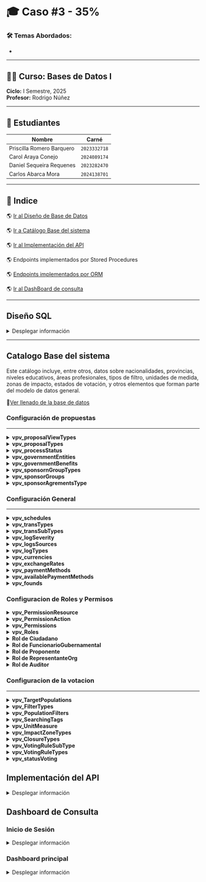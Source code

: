 # 🎓 Caso #3 - 35%

### 🛠️ Temas Abordados:
- 

---

## 👨‍🏫 Curso: Bases de Datos I  
**Ciclo:** I Semestre, 2025  
**Profesor:** Rodrigo Núñez  

---

## 👥 Estudiantes

| Nombre                     | Carné       |
|---------------------------|-------------|
|  Priscilla Romero Barquero | `2023332718` |
|  Carol Araya Conejo       | `2024089174` |
|  Daniel Sequeira Requenes | `2023282470` |
|  Carlos Abarca Mora       | `2024138701` |

---

## 📖 Indice

🌎 [Ir al Diseño de Base de Datos](#diseño-sql)

🌎 [Ir a Catálogo Base del sistema](#catalogo-base-del-sistema)

🌎 [Ir al Implementación del API](#implementación-del-api)

🌎 Endpoints implementados por Stored Procedures

🌎 [Endpoints implementados por ORM](#endpoints-implementados-por-ORM)

🌎 [Ir al DashBoard de consulta](#dashboard-de-consulta)

---
## Diseño SQL
<details>
  <summary>Desplegar información</summary>

A continuación, se presenta el diseño físico de la base de datos, el cual ha sido implementado utilizando el motor de base de datos SQL Server, con el objetivo de garantizar la integridad, consistencia y seguridad de los datos. Esta elección permite conservar la información de forma estructurada y protegida, lo cual resulta fundamental dada la relevancia y sensibilidad de los datos gestionados en este sistema.

 📈[Diseño de la base de datos en SQL](./Diseño%20de%20la%20base%20de%20datos/Diagrama.pdf)

Por otro lado, se presenta el script de creación de la base de datos, con el cual se podrá generar la estructura completa del sistema, incluyendo tablas, relaciones, claves primarias y foráneas, así como restricciones necesarias para garantizar la integridad referencial y la organización lógica de los datos. Este script facilita la implementación del modelo en entornos de desarrollo, pruebas o producción.

🗄️[Script de creacion de la base de datos](./Diseño%20de%20la%20base%20de%20datos/scriptcreacion.sql)

  <details>
  <summary>Ver llenado de la base de datos</summary>

```sql
    
      colocarlo al final
```
</details>
</details>

---

## Catalogo Base del sistema
Este catálogo incluye, entre otros, datos sobre nacionalidades, provincias, niveles educativos, áreas profesionales, tipos de filtro, unidades de medida, zonas de impacto, estados de votación, y otros elementos que forman parte del modelo de datos general.

🔋[Ver llenado de la base de datos]()
 
### Configuración de propuestas
---

<details>
 <summary><b>vpv_proposalViewTypes</b></summary>
  
```sql
INSERT INTO [dbo].[vpv_proposalViewTypes] ([name], [enable])
VALUES
    ('Gráfica de barras', 1),
    ('Gráfica de líneas', 1),
    ('Comparativa anual', 1),
    ('Indicadores KPI', 1),
    ('Resumen ejecutivo', 1),
    ('Mapa de calor', 1),
    ('Tabla dinámica', 1)
```
</details>


  
<details>
 <summary><b>vpv_proposalTypes</b></summary>
  
```sql
INSERT INTO [dbo].[vpv_proposalTypes] ([name], [description], [enable])
VALUES
    ('Proyecto de ley', 'Propuesta para crear, modificar o derogar una ley vigente a través del proceso legislativo.', 1),
    ('Propuesta tecnológica', 'Iniciativa para implementar soluciones digitales o herramientas tecnológicas en instituciones o comunidades.', 1),
    ('Propuesta ambiental', 'Iniciativas enfocadas en la protección del medio ambiente, sostenibilidad o mitigación del cambio climático.', 1),
    ('Propuesta educativa', 'Proyectos dirigidos a mejorar el acceso, calidad o cobertura de la educación.', 1),
    ('Propuesta de salud pública', 'Acciones para fortalecer el sistema de salud, campañas preventivas o mejora de servicios médicos.', 1),
    ('Propuesta de infraestructura', 'Obras públicas como carreteras, puentes, edificios comunitarios o redes eléctricas.', 1),
    ('Propuesta social', 'Propuestas orientadas a mejorar la inclusión, equidad, y condiciones sociales de poblaciones vulnerables.', 1),
    ('Propuesta cultural', 'Proyectos para preservar, difundir o desarrollar el patrimonio y actividades culturales.', 1),
    ('Propuesta económica', 'Acciones dirigidas a estimular la economía local, emprendimientos o generación de empleo.', 1),
    ('Propuesta deportiva', 'Fomento de la actividad física, apoyo a ligas deportivas o construcción de instalaciones.', 1),
    ('Propuesta de seguridad', 'Medidas para prevenir el delito, mejorar la vigilancia o implementar tecnologías de seguridad.', 1),
    ('Propuesta participativa', 'Mecanismos que promuevan la participación ciudadana o procesos de gobernanza abierta.', 1),
    ('Propuesta piloto', 'Prueba controlada de nuevas ideas antes de su implementación general.', 1),
    ('Propuesta experimental', 'Iniciativas que exploran enfoques no convencionales o innovadores.', 1)INSERT INTO [dbo].[vpv_proposalTypes] ([name], [description], [enable])
VALUES
    ('Proyecto de ley', 'Propuesta para crear, modificar o derogar una ley vigente a través del proceso legislativo.', 1),
    ('Propuesta tecnológica', 'Iniciativa para implementar soluciones digitales o herramientas tecnológicas en instituciones o comunidades.', 1),
    ('Propuesta ambiental', 'Iniciativas enfocadas en la protección del medio ambiente, sostenibilidad o mitigación del cambio climático.', 1),
    ('Propuesta educativa', 'Proyectos dirigidos a mejorar el acceso, calidad o cobertura de la educación.', 1),
    ('Propuesta de salud pública', 'Acciones para fortalecer el sistema de salud, campañas preventivas o mejora de servicios médicos.', 1),
    ('Propuesta de infraestructura', 'Obras públicas como carreteras, puentes, edificios comunitarios o redes eléctricas.', 1),
    ('Propuesta social', 'Propuestas orientadas a mejorar la inclusión, equidad, y condiciones sociales de poblaciones vulnerables.', 1),
    ('Propuesta cultural', 'Proyectos para preservar, difundir o desarrollar el patrimonio y actividades culturales.', 1),
    ('Propuesta económica', 'Acciones dirigidas a estimular la economía local, emprendimientos o generación de empleo.', 1),
    ('Propuesta deportiva', 'Fomento de la actividad física, apoyo a ligas deportivas o construcción de instalaciones.', 1),
    ('Propuesta de seguridad', 'Medidas para prevenir el delito, mejorar la vigilancia o implementar tecnologías de seguridad.', 1),
    ('Propuesta participativa', 'Mecanismos que promuevan la participación ciudadana o procesos de gobernanza abierta.', 1),
    ('Propuesta piloto', 'Prueba controlada de nuevas ideas antes de su implementación general.', 1),
    ('Propuesta experimental', 'Iniciativas que exploran enfoques no convencionales o innovadores.', 1)
```
</details>

  


<details>
 <summary><b>vpv_processStatus</b></summary>
  
```sql
INSERT INTO [dbo].[vpv_processStatus] ([name])
VALUES
    ('Activo'),
    ('Inactivo'),
    ('En proceso'),
    ('Rechazado'),
    ('Aprobado'),
    ('Pendiente de revisión'),
    ('En validación'),
    ('Observado'),
    ('Completado'),
    ('Cancelado'),
    ('Archivado'),
    ('Publicado')
```
</details>

  
<details>
 <summary><b>vpv_governmentEntities</b></summary>
  
```sql
INSERT INTO [dbo].[vpv_governmentEntities] ([name], [acronym], [enable]) 
VALUES
    ('Caja Costarricense de Seguro Social', 'CCSS', 1),
    ('Ministerio de Educación Pública', 'MEP', 1),
    ('Ministerio de Hacienda', 'MH', 1),
    ('Instituto Costarricense de Electricidad', 'ICE', 1),
    ('Ministerio de Obras Públicas y Transportes', 'MOPT', 1),
    ('Ministerio de Salud', 'MS', 1),
    ('Instituto Nacional de Seguros', 'INS', 1),
    ('Instituto Costarricense de Turismo', 'ICT', 1),
    ('Tribunal Supremo de Elecciones', 'TSE', 1),
    ('Asamblea Legislativa', 'AL', 1),
    ('Universidad de Costa Rica', 'UCR', 1),
    ('Universidad Nacional', 'UNA', 1),
    ('Instituto Nacional de Aprendizaje', 'INA', 1),
    ('Ministerio de Justicia y Paz', 'MJP', 1),
    ('Ministerio de Ciencia, Innovación, Tecnología y Telecomunicaciones', 'MICITT', 1)

```
</details>


<details>
 <summary><b>vpv_governmentBenefits</b></summary>
  
```sql
INSERT INTO [dbo].[vpv_governmentBenefits] ([benefit], [enable], [dataType])
VALUES
    ('Incentivo económico de la CCSS', 1, 'decimal'),
    ('Subsidio mensual de vivienda', 1, 'decimal'),
    ('Tener al menos 10 empleados en el proyecto', 1, 'integer'),
    ('Número de adultos mayores beneficiados', 1, 'integer'),
    ('Acceso gratuito a servicios de salud primaria', 1, 'bit'),
    ('Participación en capacitaciones del INA', 1, 'bit'),
    ('Descuento en servicios eléctricos del ICE', 1, 'decimal'),
    ('Cantidad de estudiantes beneficiados por beca', 1, 'integer'),
    ('Disponibilidad de servicio de transporte', 1, 'bit'),
    ('Monto asignado por el MEP para materiales', 1, 'decimal'),
    ('Alquiler subsidiado por el IMAS', 1, 'decimal'),
    ('Participación en programa de salud preventiva', 1, 'bit'),
    ('Cantidad de computadoras entregadas', 1, 'integer'),
    ('Cobertura de seguro por el INS', 1, 'bit'),
    ('Reducción de tarifas municipales', 1, 'decimal')

```
</details>


<details>
 <summary><b>vpv_sponsornGroupTypes</b></summary>
  
```sql
INSERT INTO [dbo].[vpv_sponsornGroupTypes] ([name], [enable])
VALUES
    ('Incubadora de empresas', 1),
    ('Aceleradora de negocios', 1),
    ('Grupo de inversión', 1),
    ('Organización sin fines de lucro', 1),
    ('Agencia de desarrollo regional', 1),
    ('Banco de desarrollo', 1),
    ('Cámara empresarial', 1),
    ('Cooperativa de apoyo', 1),
    ('Organismo internacional', 1),
    ('Red de mentores', 1)
```
</details>


<details>
 <summary><b>vpv_sponsorGroups</b></summary>
  
```sql
INSERT INTO [dbo].[vpv_sponsorGroups] 
([name], [description], [enable], [deleted], [sponsorGroupTypeId])
VALUES
('ParqueTec', 'SponsorGroup', 1, 0, 1),        
('AUGE UCR', 'SponsorGroup', 1, 0, 2),         
('Carao Ventures', 'SponsorGroup', 1, 0, 3),   
('Parque La Libertad', 'SponsorGroup', 1, 0, 4),
('PROCOMER', 'SponsorGroup', 1, 0, 5),         
('GNPlus', 'SponsorGroup', 1, 0, 6),           
('Fundación CRUSA', 'SponsorGroup', 1, 0, 7),  
('InnovaAP', 'SponsorGroup', 1, 0, 8),         
('Impact Hub SJ', 'SponsorGroup', 1, 0, 9),    
('CONICIT', 'SponsorGroup', 1, 0, 10)
```
</details>



<details>
 <summary><b>vpv_sponsorAgrementsType</b></summary>
  
```sql
INSERT INTO [dbo].[vpv_sponsorAgrementsType] ([name], [description], [dataType])
VALUES
('Crowdfunding de donación', 'Aportes voluntarios sin retorno económico directo', 'bit'),
('Crowdfunding de recompensa', 'Aportes a cambio de un beneficio simbólico o material', 'bit'),
('Crowdfunding de préstamo', 'Financiamiento con obligación de reembolso con o sin intereses', 'decimal'),
('Crowdfunding de inversión', 'Participación a cambio de una parte del capital o utilidades', 'integer'),
('Apoyo con producto o servicio', 'El patrocinador entrega bienes o servicios en lugar de dinero', 'bit')
```
</details>

### Configuración General 
---

<details>
 <summary><b>vpv_schedules</b></summary>
  
```sql
CREATE OR ALTER PROCEDURE dbo.vpvSP_LlenarSchedules
AS
BEGIN
    DECLARE @horarios TABLE (
        name NVARCHAR(50),
        recurrencyType NVARCHAR(50),
        repetition INT
    );


    INSERT INTO @horarios (name, recurrencyType, repetition)
    VALUES 
        ('Cada semana', 'semanal', 1),
        ('Cada mes', 'mensual', 1),
        ('Cada 15 días', 'semanal', 2);

    DECLARE @i INT = 1;
    DECLARE @mes INT;
    DECLARE @dia INT;
    DECLARE @endDate DATETIME;


    WHILE @i <= 13
    BEGIN
        SET @mes = FLOOR(RAND(CHECKSUM(NEWID())) * 8) + 5;  
        SET @dia = FLOOR(RAND(CHECKSUM(NEWID())) * 30) + 1; 
        SET @endDate = DATEFROMPARTS(2025, @mes, @dia);

        INSERT INTO [dbo].[vpv_schedules] ([name], [recurrencyType], [repetition], [endType], [endDate])
        SELECT name, recurrencyType, repetition, 'NA', @endDate
        FROM @horarios;

        SET @i += 1;
    END
END;
GO


EXEC dbo.vpvSP_LlenarSchedules;
```
</details>



<details>
 <summary><b>vpv_transTypes</b></summary>
  
```sql
INSERT INTO [dbo].[vpv_transTypes] 
([name], [deleted], [transTypeId])
VALUES
    ( 'Credit', 0,1),            
    ( 'Debit', 0,2),              
    ( 'Refund', 0,3),           
    ( 'Manual Adjustment', 0, 4),  
    ( 'Chargeback', 0,5),            
    ( 'Deposit', 0,6),               
    ( 'Withdrawal', 0,7),            
    ( 'Transfer', 0,8)
```
</details>



<details>
 <summary><b>vpv_transSubTypes</b></summary>
  
```sql
INSERT INTO [dbo].[vpv_transSubTypes] ([name], [deleted])
VALUES
    ('Aporte voluntario', 0),
    ('Compra de recompensa', 0),
    ('Reembolso propuesta cancelada', 0),
    ('Aprobación de financiamiento', 0),
    ('Pago de propuesta', 0),
    ('Activación de beneficio', 0),
    ('Crédito institucional', 0),
    ('Cancelación de participación', 0),
    ('Inversión de Usuario', 0),
	('Inversión de Entidad', 0),
	('Inversión de Sponsor', 0),
	('Inversion a un plan',0)
```
</details>



<details>
 <summary><b>vpv_logSeverity</b></summary>
  
```sql
INSERT INTO [dbo].vpv_logSeverity([name])
VALUES
	('Low'),
	('Medium'),
	('High'),
	('Critical'),
	('Informational');
```
</details>



<details>
 <summary><b>vpv_logsSources</b></summary>
  
```sql
INSERT INTO [dbo].vpv_logsSources([name])
VALUES
	('System'),
	('Application'),
	('Database'),
	('Security'),
	('User Activity'),
	('Network'),
	('API'),
	('Payment Gateway'),
	('Error Handler'),
	('Authentication'),
	('File System');

```
</details>



<details>
 <summary><b>vpv_logTypes</b></summary>
  
```sql
INSERT INTO [dbo].vpv_logTypes([name])
VALUES
	('Error'),
	('Warning'),
	('Info'),
	('Debug'),
	('Critical'),
	('Audit'),
	('Security'),
	('Transaction'),
	('Performance'),
	('Access');

```
</details>



<details>
 <summary><b>vpv_currencies</b></summary>
  
```sql
INSERT INTO dbo.vpv_currencies(currencyId, name, acronym, symbol)--
VALUES (1, 'Colón Costa Rica', 'CRC', '¢'),(2, 'Dólar Estados Unidos', 'USD', '$');

```
</details>



<details>
 <summary><b>vpv_exchangeRates</b></summary>
  
```sql
INSERT INTO dbo.vpv_exchangeRates
	(startDate,    endDate,      exchangeRate, enable, currentExchange, currencyId)
VALUES
	  ('2025-06-14','2025-06-14', 0.00195,       1,      0,                   1),
	  ('2025-06-15','2025-06-15', 0.0019493,     1,      0,                   1),
	  ('2025-06-16','2025-06-16', 0.0019896,     1,      0,                   1),
	  ('2025-06-17','2025-06-17', 0.00199,       1,      0,                   1),
	  ('2025-06-18','2025-06-18', 0.00199,       1,      1,                   1);

```
</details>




<details>
 <summary><b>vpv_paymentMethods</b></summary>
  
```sql
INSERT INTO [dbo].[vpv_paymentMethods] ([name], [apiURL], [secretKey], [key], [enable])
VALUES
	('PayPal', 'https://api.paypal.com/v1/', 0x5A3D4C6F2A7B9C5F1234567890ABCDE1234567890ABCDEF0123456789ABCDEF, 0x7F5A9B6C5D7E1F23334567890ABCDE1234567890ABCDEF0123456789ABCDE, 1),
	('Stripe', 'https://api.stripe.com/v1/', 0x8F3A7B9C1D2E3F9A1234567890ABCDE1234567890ABCDEF0123456789ABCDE, 0x9B3D6C2F1D8E7A234567890ABCDE1234567890ABCDEF0123456789ABCDE, 1),
	('MercadoPago', 'https://api.mercadopago.com/v1/', 0x2D3A5F9B1C7E9D3A567890ABCDE1234567890ABCDEF0123456789ABCDE, 0x4F2A8D6E3B9F0A234567890ABCDE1234567890ABCDEF0123456789ABCDE, 1),
	('RappiPay', 'https://api.rappipay.com/v1/', 0x1A3D4E5F2B8C9D3A567890ABCDE1234567890ABCDEF0123456789ABCDE, 0x5E7A9D2B6C3F4A1234567890ABCDE1234567890ABCDEF0123456789ABCDE, 1),
	('Apple Pay', 'https://api.apple.com/v1/', 0x0B5D6F3A2C8E9D234567890ABCDE1234567890ABCDEF0123456789ABCDE, 0x9C7F2A3D8B5E1F9A234567890ABCDE1234567890ABCDEF0123456789ABCDE, 1);

```
</details>



<details>
 <summary><b>vpv_availablePaymentMethods</b></summary>
  
```sql
CREATE OR ALTER PROCEDURE dbo.vpvSP_InsertarPaymentMethods
AS
BEGIN
    DECLARE @i INT = 1;
    DECLARE @name VARCHAR(55);
    DECLARE @methodId INT;
    DECLARE @token VARCHAR(256);
    DECLARE @expTokenDate DATETIME;
    DECLARE @maskAccount NVARCHAR(MAX);
    DECLARE @callbackURL NVARCHAR(200);
    DECLARE @configurationDetails NVARCHAR(MAX);
    DECLARE @refreshToken VARBINARY(256);

	-- Cursor para recorrer los métodos de pago existentes, recibiendo loda daros de la consulta select de la tabla que contiene los metodos de pago
    DECLARE method_cursor CURSOR FOR
        SELECT [name], [methodId]
        FROM [dbo].[vpv_paymentMethods]; 

    OPEN method_cursor;
    FETCH NEXT FROM method_cursor INTO @name, @methodId;

    WHILE @i <= 15
    BEGIN
        SET @token = CONVERT(VARCHAR(256), NEWID());
        SET @expTokenDate = DATEADD(DAY, @i * 30, GETDATE());
        SET @maskAccount = CONCAT('****', RIGHT('000' + CAST((1000 + @i * 7) AS NVARCHAR), 4));
        SET @callbackURL = CONCAT('https://vpv.example.com/callback/method', @i);
        SET @configurationDetails = CONCAT('{"currency":"USD", "method":"', @name, '"}');
        SET @refreshToken = CAST(HASHBYTES('SHA2_256', @token) AS VARBINARY(256));

        INSERT INTO [dbo].[vpv_availablePaymentMethods]
           ([name], [token], [expTokenDate], [maskAccount], [callbackURL], [configurationDetails], [refreshToken], [methodId])
        VALUES
           (@name, @token, @expTokenDate, @maskAccount, @callbackURL, @configurationDetails, @refreshToken, @methodId);

        SET @i += 1;

        FETCH NEXT FROM method_cursor INTO @name, @methodId;

        IF @@FETCH_STATUS <> 0
        BEGIN
            CLOSE method_cursor;
            OPEN method_cursor;
            FETCH NEXT FROM method_cursor INTO @name, @methodId;
        END
    END

	-- Cerrar y liberar el cursor
    CLOSE method_cursor;
    DEALLOCATE method_cursor;
END;
GO


EXEC dbo.vpvSP_InsertarPaymentMethods;

```
</details>



<details>
 <summary><b>vpv_founds</b></summary>
  
```sql
INSERT INTO [dbo].[vpv_founds]
    ([name])
VALUES ('Dinero');
```
</details>


### Configuracion de Roles y Permisos



<details>
<summary><b>vpv_PermissionResource</b></summary>

```sql
INSERT INTO [dbo].[vpv_PermissionResource] (
    id_permissionResource,
    name,
    creationDate,
    updatedAt,
    enabled,
    deleted
)
SELECT
    ROW_NUMBER() OVER (ORDER BY t.name) + ISNULL((
        SELECT MAX(id_permissionResource) FROM [dbo].[vpv_PermissionResource]
    ), 0) AS id_permissionResource,
    t.name AS name,
    GETDATE() AS creationDate,
    GETDATE() AS updatedAt,
    1 AS enabled,   -- Habilitado por defecto
    0 AS deleted    -- No eliminado por defecto
FROM sys.tables t;
``` 
</details>


<details>
<summary><b>vpv_PermissionAction</b></summary>

```sql
INSERT INTO [dbo].[vpv_PermissionAction] (
    id_permissionAction,
    name,
    descripcion
)
VALUES
    (1, 'SELECT', 'Permite consultar datos de una tabla'),
    (2, 'INSERT', 'Permite insertar nuevos registros en una tabla'),
    (3, 'UPDATE', 'Permite modificar registros existentes en una tabla'),
    (4, 'DELETE', 'Permite eliminar registros de una tabla');
``` 
</details>


<details>
<summary><b>vpv_Permissions</b></summary>

```sql
INSERT INTO [dbo].[vpv_Permissions] (
    id_permission,
    id_permisionResource,
    id_permissionAction,
    descripcion,
    creationDate,
    updatedAt,
    enabled,
    deleted,
    checksum
)
SELECT
    ROW_NUMBER() OVER (ORDER BY r.id_permissionResource, a.id_permissionAction) +
        ISNULL((SELECT MAX(id_permission) FROM [dbo].[vpv_Permissions]), 0) AS id_permission,
    r.id_permissionResource,
    a.id_permissionAction,
    CONCAT('Permiso para ', a.name, ' en ', r.name) AS descripcion,
    GETDATE() AS creationDate,
    GETDATE() AS updatedAt,
    1 AS enabled,
    0 AS deleted,
    -- Ejemplo básico de checksum: puedes usar una función HASH real como HASHBYTES si lo deseas
    CONCAT(r.id_permissionResource, '-', a.id_permissionAction) AS checksum
FROM [dbo].[vpv_PermissionResource] r
CROSS JOIN [dbo].[vpv_PermissionAction] a;

``` 
</details>


<details>
<summary><b>vpv_Roles</b></summary>

```sql
DECLARE @now DATETIME = GETDATE();
INSERT INTO dbo.vpv_Roles
  ([id_role], [name], [descripcion], [creationDate], [updateAt], [enabled], [deleted], [checksum])
VALUES
  (1,  'Ciudadano',
       'Usuario registrado que puede votar y consultar propuestas.',
       @now, @now, 1, 0,
       HASHBYTES(
         'SHA2_256',
         CONCAT(
           '1','Ciudadano','Usuario registrado que puede votar y consultar propuestas.',
           CONVERT(VARCHAR(126), @now, 126),
           CONVERT(VARCHAR(126), @now, 126),
           '1','0'
         )
       )
  ),
  (2,  'RepresentanteOrg',
       'Usuario que representa a una organización y presenta propuestas.',
       @now, @now, 1, 0,
       HASHBYTES(
         'SHA2_256',
         CONCAT(
           '2','RepresentanteOrg','Usuario que representa a una organización y presenta propuestas.',
           CONVERT(VARCHAR(126), @now, 126),
           CONVERT(VARCHAR(126), @now, 126),
           '1','0'
         )
       )
  ),
  (3,  'Proponente',
       'Usuario que crea y gestiona propuestas de votación.',
       @now, @now, 1, 0,
       HASHBYTES(
         'SHA2_256',
         CONCAT(
           '3','Proponente','Usuario que crea y gestiona propuestas de votación.',
           CONVERT(VARCHAR(126), @now, 126),
           CONVERT(VARCHAR(126), @now, 126),
           '1','0'
         )
       )
  ),
  (4,  'ValidadorHumano',
       'Revisor que valida propuestas con firmas privadas.',
       @now, @now, 1, 0,
       HASHBYTES(
         'SHA2_256',
         CONCAT(
           '4','ValidadorHumano','Revisor que valida propuestas con firmas privadas.',
           CONVERT(VARCHAR(126), @now, 126),
           CONVERT(VARCHAR(126), @now, 126),
           '1','0'
         )
       )
  ),
  (5,  'AceleradoraInversor',
       'Entidad que avala y financia propuestas de crowdfunding.',
       @now, @now, 1, 0,
       HASHBYTES(
         'SHA2_256',
         CONCAT(
           '5','AceleradoraInversor','Entidad que avala y financia propuestas de crowdfunding.',
           CONVERT(VARCHAR(126), @now, 126),
           CONVERT(VARCHAR(126), @now, 126),
           '1','0'
         )
       )
  ),
  (6,  'FuncionarioGubernamental',
       'Representante del Gobierno que aprueba políticas y beneficios.',
       @now, @now, 1, 0,
       HASHBYTES(
         'SHA2_256',
         CONCAT(
           '6','FuncionarioGubernamental','Representante del Gobierno que aprueba políticas y beneficios.',
           CONVERT(VARCHAR(126), @now, 126),
           CONVERT(VARCHAR(126), @now, 126),
           '1','0'
         )
       )
  ),
  (7,  'Auditor',
       'Accede a logs.',
       @now, @now, 1, 0,
       HASHBYTES(
         'SHA2_256',
         CONCAT(
           '8','Auditor','Accede a logs.',
           CONVERT(VARCHAR(126), @now, 126),
           CONVERT(VARCHAR(126), @now, 126),
           '1','0'
         )
       )
  ),
  (8,  'SuperAuditor',
       'Accede a la informacion de log, propuestas, crowdfunding y votaciones.',
       @now, @now, 1, 0,
       HASHBYTES(
         'SHA2_256',
         CONCAT(
           '8','SuperAuditor','Accede a la informacion de log, propuestas, crowdfunding y votaciones.',
           CONVERT(VARCHAR(126), @now, 126),
           CONVERT(VARCHAR(126), @now, 126),
           '1','0'
         )
       )
  );
GO
``` 
</details>

<details>
<summary><b>Rol de Ciudadano</b></summary>

```sql
EXEC dbo.vpvSP_BatchAgregarPermisoRol
    @roleName     = 'Ciudadano',
    @actionName   = 'SELECT',
    @resourceList = 'vpv_balances,vpv_currencies,vpv_exchangeRates,vpv_founds,vpv_investmentPayment,vpv_investorsPerProject,vpv_investorsReturns,vpv_paymentMethods,vpv_payments,vpv_planBalance,vpv_transactionPerPlan,vpv_transactionPerUser,vpv_transactions,vpv_userBalance';

EXEC dbo.vpvSP_BatchAgregarPermisoRol
    @roleName     = 'Ciudadano',
    @actionName   = 'INSERT',
    @resourceList = 'vpv_balances,vpv_currencies,vpv_exchangeRates,vpv_founds,vpv_investmentPayment,vpv_investorsPerProject,vpv_investorsReturns,vpv_paymentMethods,vpv_payments,vpv_planBalance,vpv_transactionPerPlan,vpv_transactionPerUser,vpv_transactions,vpv_userBalance';

EXEC dbo.vpvSP_BatchAgregarPermisoRol
    @roleName     = 'Ciudadano',
    @actionName   = 'UPDATE',
    @resourceList = 'vpv_balances,vpv_founds,vpv_paymentMethods,vpv_userBalance';



EXEC dbo.vpvSP_BatchAgregarPermisoRol
    @roleName     = 'Ciudadano',
    @actionName   = 'SELECT',
    @resourceList = 'vpv_AllowedVoters,vpv_EndOfVoting,vpv_OptionsQuestion,vpv_PlansVotes,vpv_statusVoting,vpv_TargetPopulations,vpv_TargetPopulationsVoting,vpv_VoteComment,vpv_Voter,vpv_VoterDemographics,vpv_VoterResidence,vpv_Votes,vpv_VotesTaken,vpv_voteValues,vpv_votingConfigurations,vpv_votingQuestions,vpv_votingReasons,vpv_votingRestrictions,vpv_votingRestrictionTypes,vpv_VotingRules,vpv_VotingRuleSubType,vpv_VotingRuleTypes,vpv_votingTypes';

EXEC dbo.vpvSP_BatchAgregarPermisoRol
    @roleName     = 'Ciudadano',
    @actionName   = 'INSERT',
    @resourceList = 'vpv_GeneralResultsPerQuestion,vpv_ResultsPerFilter,vpv_ResultsPerOption,vpv_VoteComment,vpv_Voter,vpv_VoterDemographics,vpv_VoterResidence,vpv_Votes,vpv_VotesTaken,vpv_voteValues,vpv_VotingResultsSummary';

EXEC dbo.vpvSP_BatchAgregarPermisoRol
    @roleName     = 'Ciudadano',
    @actionName   = 'UPDATE',
    @resourceList = 'vpv_GeneralResultsPerQuestion,vpv_ResultsPerFilter,vpv_ResultsPerOption,vpv_VoteComment,vpv_Voter,vpv_VoterDemographics,vpv_VoterResidence,vpv_Votes,vpv_VotesTaken,vpv_voteValues,vpv_VotingResultsSummary';


EXEC dbo.vpvSP_BatchAgregarPermisoRol
    @roleName     = 'Ciudadano',
    @actionName   = 'UPDATE',
    @resourceList = 'vpv_authmethods,vpv_availablePaymentMethods,vpv_availablePaymentMethodsPerUser,vpv_biometricauths,vpv_biorequests,vpv_bioresponses,vpv_biostatus,vpv_biotypes,vpv_devices,vpv_devicetypes,vpv_docs,vpv_docincidents,vpv_docinfos,vpv_docstates,vpv_docstypes,vpv_identitydocs,vpv_identitystates,vpv_identitytype,vpv_languages,vpv_mfa,vpv_mfachallenges,vpv_mfamethods,vpv_mfaselect,vpv_mfasettings,vpv_nationality,vpv_notificationMethods,vpv_requests,vpv_requeststates,vpv_RequestStatus,vpv_requestvalidators,vpv_useroptions,vpv_userperrole,vpv_userResidence,vpv_UserRole,vpv_Users,vpv_validations,vpv_validationstatus,vpv_ips,vpv_keyowners,vpv_SearchingTags';


EXEC dbo.vpvSP_BatchAgregarPermisoRol
    @roleName     = 'Ciudadano',
    @actionName   = 'INSERT',
    @resourceList = 'vpv_logs,vpv_logSeverity,vpv_logsSources,vpv_logTypes';
``` 
</details>

<details>
<summary><b>Rol de FuncionarioGubernamental</b></summary>

```sql
EXEC dbo.vpvSP_BatchAgregarPermisoRol
    @roleName     = 'FuncionarioGubernamental',
    @actionName   = 'SELECT',
    @resourceList = 'vpv_governmentBenefits,vpv_governmentConditions,vpv_governmentEntities,vpv_PermissionAction,vpv_PermissionResource,vpv_Permissions,vpv_RolePermission,vpv_Roles,vpv_whitelistips,vpv_whitelists';

EXEC dbo.vpvSP_BatchAgregarPermisoRol
    @roleName     = 'FuncionarioGubernamental',
    @actionName   = 'INSERT',
    @resourceList = 'vpv_governmentBenefits,vpv_governmentConditions,vpv_governmentEntities,vpv_whitelistips,vpv_whitelists';

EXEC dbo.vpvSP_BatchAgregarPermisoRol
    @roleName     = 'FuncionarioGubernamental',
    @actionName   = 'UPDATE',
    @resourceList = 'vpv_governmentBenefits,vpv_governmentConditions,vpv_governmentEntities,vpv_whitelistips,vpv_whitelists';

``` 
</details>

<details>
<summary><b>Rol de Proponente</b></summary>

```sql
EXEC dbo.vpvSP_BatchAgregarPermisoRol
    @roleName     = 'Proponente',
    @actionName   = 'SELECT',
    @resourceList = 'vpv_crowdfoundingProposals,vpv_FilesPerProposal,vpv_proposalBalance,vpv_proposalComments,vpv_proposalNormalViews,vpv_proposalRequirements,vpv_proposals,vpv_proposalTypes,vpv_proposalVersions,vpv_proposalViews,vpv_proposalViewTypes,vpv_projectReports,vpv_AllowedVoters,vpv_EndOfVoting,vpv_GeneralResultsPerQuestion,vpv_OptionsQuestion,vpv_PlansVotes,vpv_ResultsPerFilter,vpv_ResultsPerOption,vpv_ResultTypes,vpv_statusVoting,vpv_TargetPopulations,vpv_TargetPopulationsVoting,vpv_VoteComment,vpv_votingConfigurations,vpv_votingQuestions,vpv_votingReasons,vpv_votingRestrictions,vpv_votingRestrictionTypes,vpv_VotingResultsSummary,vpv_VotingResultStatus,vpv_VotingRules,vpv_VotingRuleSubType,vpv_VotingRuleTypes,vpv_votingTypes';

EXEC dbo.vpvSP_BatchAgregarPermisoRol
    @roleName     = 'Proponente',
    @actionName   = 'INSERT',
    @resourceList = 'vpv_crowdfoundingProposals,vpv_FilesPerProposal,vpv_proposalBalance,vpv_proposalComments,vpv_proposalNormalViews,vpv_proposalRequirements,vpv_proposals,vpv_proposalTypes,vpv_proposalVersions,vpv_proposalViews,vpv_proposalViewTypes,vpv_projectReports,vpv_AllowedVoters,vpv_EndOfVoting,vpv_GeneralResultsPerQuestion,vpv_OptionsQuestion,vpv_PlansVotes,vpv_ResultsPerFilter,vpv_ResultsPerOption,vpv_ResultTypes,vpv_statusVoting,vpv_TargetPopulations,vpv_TargetPopulationsVoting,vpv_VoteComment,vpv_votingConfigurations,vpv_votingQuestions,vpv_votingReasons,vpv_votingRestrictions,vpv_votingRestrictionTypes,vpv_VotingResultsSummary,vpv_VotingResultStatus,vpv_VotingRules,vpv_VotingRuleSubType,vpv_VotingRuleTypes,vpv_votingTypes';

EXEC dbo.vpvSP_BatchAgregarPermisoRol
    @roleName     = 'Proponente',
    @actionName   = 'UPDATE',
    @resourceList = 'vpv_crowdfoundingProposals,vpv_FilesPerProposal,vpv_proposalBalance,vpv_proposalComments,vpv_proposalNormalViews,vpv_proposalRequirements,vpv_proposals,vpv_proposalTypes,vpv_proposalVersions,vpv_proposalViews,vpv_proposalViewTypes,vpv_projectReports,vpv_AllowedVoters,vpv_EndOfVoting,vpv_GeneralResultsPerQuestion,vpv_OptionsQuestion,vpv_PlansVotes,vpv_ResultsPerFilter,vpv_ResultsPerOption,vpv_ResultTypes,vpv_statusVoting,vpv_TargetPopulations,vpv_TargetPopulationsVoting,vpv_VoteComment,vpv_votingConfigurations,vpv_votingQuestions,vpv_votingReasons,vpv_votingRestrictions,vpv_votingRestrictionTypes,vpv_VotingResultsSummary,vpv_VotingResultStatus,vpv_VotingRules,vpv_VotingRuleSubType,vpv_VotingRuleTypes,vpv_votingTypes';

``` 
</details>

<details>
<summary><b>Rol de RepresentanteOrg</b></summary>

```sql
EXEC dbo.vpvSP_BatchAgregarPermisoRol
    @roleName     = 'RepresentanteOrg',
    @actionName   = 'SELECT',
    @resourceList = 'vpv_entities,vpv_entitiestatus,vpv_entityBalance,vpv_entitydescription,vpv_entitykey,vpv_entityroles,vpv_entityroletypes,vpv_entitysubtypes,vpv_entitytypes,vpv_availablePaymentMethodPerEntity';

EXEC dbo.vpvSP_BatchAgregarPermisoRol
    @roleName     = 'RepresentanteOrg',
    @actionName   = 'INSERT',
    @resourceList = 'vpv_entities,vpv_entitiestatus,vpv_entityBalance,vpv_entitydescription,vpv_entitykey,vpv_entityroles,vpv_entityroletypes,vpv_entitysubtypes,vpv_entitytypes,vpv_availablePaymentMethodPerEntity';

EXEC dbo.vpvSP_BatchAgregarPermisoRol
    @roleName     = 'RepresentanteOrg',
    @actionName   = 'UPDATE',
    @resourceList = 'vpv_entities,vpv_entitiestatus,vpv_entityBalance,vpv_entitydescription,vpv_entitykey,vpv_entityroles,vpv_entityroletypes,vpv_entitysubtypes,vpv_entitytypes,vpv_availablePaymentMethodPerEntity';

``` 
</details>

<details>
<summary><b>Rol de Auditor</b></summary>

```sql
EXEC dbo.vpvSP_BatchAgregarPermisoRol
    @roleName     = 'Auditor',
    @actionName   = 'SELECT',
    @resourceList = 'vpv_logs,vpv_logSeverity,vpv_logsSources,vpv_logTypes';

``` 
</details>


### Configuracion de la votacion

---
<details>
<summary><b>vpv_TargetPopulations</b></summary>

```sql
-- Inserciones para la tabla vpv_TargetPopulations
INSERT INTO [dbo].[vpv_TargetPopulations]
           ([name], [description], [creationDate], [enable], [checksum])
VALUES
-- Población joven adulta
('Jóvenes Adultos',
 'Personas entre 18 y 35 años, consideradas jóvenes adultos para fines de segmentación demográfica y programas sociales.',
 GETDATE(), 1, 'chk_pop_001'),

-- Población adulta mayor
('Adultos Mayores',
 'Ciudadanos mayores de 65 años que forman parte de programas de apoyo y bienestar.',
 GETDATE(), 1, 'chk_pop_002'),

-- Población con discapacidad
('Personas con Discapacidad',
 'Individuos con alguna condición de discapacidad reconocida, física, sensorial o cognitiva.',
 GETDATE(), 1, 'chk_pop_003'),

-- Estudiantes universitarios
('Estudiantes Universitarios',
 'Personas activas en instituciones de educación superior a nivel universitario.',
 GETDATE(), 1, 'chk_pop_004'),

-- Población migrante
('Población Migrante',
 'Personas con estatus de residencia temporal o permanente, incluyendo refugiados.',
 GETDATE(), 1, 'chk_pop_005');
```
</details>

<details>
<summary><b>vpv_FilterTypes</b></summary>

```sql
-- FilterTypes para cada tipo de demografía
INSERT INTO [dbo].[vpv_FilterTypes]
           ([name], [enable], [datatype], [referenceId], [reference], [demotypeid], [demosubtypeid], [checksum])
VALUES
-- Sexo
('Sexo', 1, 'string', NULL, 0, 1, NULL, 'abc123'),

-- Nacionalidad
('Nacionalidad', 1, 'string', NULL, 0, 2, NULL, 'def456'),

-- Provincia
('Provincia', 1, 'string', NULL, 0, 3, NULL, 'ghi789'),

-- Condición migratoria
('Condición migratoria', 1, 'string', NULL, 0, 4, NULL, 'jkl012'),

-- Nivel educativo
('Nivel educativo', 1, 'string', NULL, 0, 5, NULL, 'mno345'),

-- Área profesional
('Área profesional', 1, 'string', NULL, 0, 6, NULL, 'pqr678'),

-- Sector laboral
('Sector laboral', 1, 'string', NULL, 0, 7, NULL, 'stu901'),

-- Situación económica
('Situación económica', 1, 'string', NULL, 0, 8, NULL, 'vwx234'),

-- Idioma principal
('Idioma principal', 1, 'string', NULL, 0, 9, NULL, 'yz0123'),

-- Grupo étnico
('Grupo étnico', 1, 'string', NULL, 0, 10, NULL, 'abc456'),

-- Zona geográfica
('Zona geográfica', 1, 'string', NULL, 0, 11, NULL, 'def789'),

-- Discapacidad
('Discapacidad', 1, 'string', NULL, 0, 12, NULL, 'ghi012'),

-- Religión
('Religión', 1, 'string', NULL, 0, 13, NULL, 'jkl345');
```
</details>

<details>
<summary><b>vpv_PopulationFilters</b></summary>

```sql
-- vpv_PopulationFilters

-- Filtros para Jóvenes Adultos (edad entre 18 y 35)
INSERT INTO [dbo].[vpv_PopulationFilters]
           ([description], [idFilterType], [valueMin], [valueMax], [referenceValue], [validation], [enable], [creationDate], [checksum], [idTargetPopulation])
VALUES 
           ('Edad 18-35', 1, 18.00, 35.00, NULL, 1, 1, GETDATE(), 'chk_fil_001', 1);

-- Filtros para Adultos Mayores (edad > 65)
INSERT INTO [dbo].[vpv_PopulationFilters]
           ([description], [idFilterType], [valueMin], [valueMax], [referenceValue], [validation], [enable], [creationDate], [checksum], [idTargetPopulation])
VALUES 
           ('Edad 65+', 1, 65.00, 120.00, NULL, 1, 1, GETDATE(), 'chk_fil_002', 2);

-- Filtros para Personas con Discapacidad (subtipo "Discapacidad" distinto de "Ninguna")
INSERT INTO [dbo].[vpv_PopulationFilters]
           ([description], [idFilterType], [valueMin], [valueMax], [referenceValue], [validation], [enable], [creationDate], [checksum], [idTargetPopulation])
VALUES 
           ('Tiene discapacidad', 13, NULL, NULL, 2, 1, 1, GETDATE(), 'chk_fil_003', 3);  -- Ej: referencia al id de "Física" en demosubtype

-- Filtros para Estudiantes Universitarios (nivel educativo = "Universitario")
INSERT INTO [dbo].[vpv_PopulationFilters]
           ([description], [idFilterType], [valueMin], [valueMax], [referenceValue], [validation], [enable], [creationDate], [checksum], [idTargetPopulation])
VALUES 
           ('Nivel universitario', 5, NULL, NULL, 5, 1, 1, GETDATE(), 'chk_fil_004', 4);  -- referencia al id del subtipo "Universitario"

-- Filtros para Población Migrante (condición migratoria ≠ "Nacional")
INSERT INTO [dbo].[vpv_PopulationFilters]
           ([description], [idFilterType], [valueMin], [valueMax], [referenceValue], [validation], [enable], [creationDate], [checksum], [idTargetPopulation])
VALUES 
           ('Es migrante', 4, NULL, NULL, 2, 1, 1, GETDATE(), 'chk_fil_005', 5);  -- Ej: referencia a "Residente permanente"
```
</details>

<details>
<summary><b>vpv_SearchingTags</b></summary>

```sql
-- Searching Tags

-- Tag para Jóvenes Adultos
INSERT INTO [dbo].[vpv_SearchingTags]
           ([name], [idTargetPopulations], [enable])
VALUES     (N'JOVEN', 1, 1);

-- Tag para Adultos Mayores
INSERT INTO [dbo].[vpv_SearchingTags]
           ([name], [idTargetPopulations], [enable])
VALUES     (N'MAYOR', 2, 1);

-- Tag para Personas con Discapacidad
INSERT INTO [dbo].[vpv_SearchingTags]
           ([name], [idTargetPopulations], [enable])
VALUES     (N'DISCAP', 3, 1);

-- Tag para Estudiantes Universitarios
INSERT INTO [dbo].[vpv_SearchingTags]
           ([name], [idTargetPopulations], [enable])
VALUES     (N'UNIV', 4, 1);

-- Tag para Población Migrante
INSERT INTO [dbo].[vpv_SearchingTags]
           ([name], [idTargetPopulations], [enable])
VALUES     (N'MIGRANT', 5, 1);
```
</details>

<details>
<summary><b>vpv_UnitMeasure</b></summary>

```sql
-- Unit Measure
INSERT INTO [dbo].[vpv_UnitMeasure]([name],[datatype],[enable])
     VALUES
           ('Litros','decimal(5,2)',1),
           ('Semanas','decimal(5,2)',1),
           ('Provincia','int',1),
           ('Personas','int',1),
           ('Votaciones','int',1),
           ('Cantidad','int',1),
           ('Porcentaje','decimal(5,2)',1);
```
</details>

<details>
<summary><b>vpv_ImpactZoneTypes</b></summary>

```sql
-- Impact Zone Types
INSERT INTO [dbo].[vpv_ImpactZoneTypes] ([name], [idUnitMeasure], [enable], [checksum])
VALUES
    ('Uso de agua potable', 1, 1, N'abc123    '),  -- idUnitMeasure = Litros
    ('Duración de proyecto', 2, 1, N'def456    '), -- idUnitMeasure = Semanas
    ('Cobertura territorial', 3, 1, N'ghi789    '),-- idUnitMeasure = Provincia
    ('Personas beneficiadas', 4, 1, N'xyz321    ');-- idUnitMeasure = Personas
```
</details>

<details>
<summary><b>vpv_ClosureTypes</b></summary>

```sql
-- Closure Types
INSERT INTO [dbo].[vpv_ClosureTypes]
           ([name],[enable])
     VALUES
           ('Cierre hasta que los votantes terminen',1),
           ('Cierre hasta la fecha',1);
```
</details>

<details>
<summary><b>vpv_VotingRuleSubType</b></summary>

```sql
-- Voting Rule Sub Type
INSERT INTO [dbo].[vpv_VotingRuleSubType]
           ([name],[idUnitMeasure],[enable])
     VALUES
           ('Minimo de votacion', 5,1),
           ('Porcentaje de votacion', 6,1),
           ('Organizaciones', 7,1),
           ('Personas', 7,1);
```
</details>

<details>
<summary><b>vpv_VotingRuleTypes</b></summary>

```sql
-- vpv_VotingRuleTypes
INSERT INTO [dbo].[vpv_VotingRuleTypes]
           ([name],[enable])
     VALUES
           ('Visibilidad',1),
           ('Aceptacion',1),
           ('Rechazo',1),
           ('Calificacion',1);
```
</details>

<details>
<summary><b>vpv_statusVoting</b></summary>

```sql
-- vpv_statusVoting
INSERT INTO [dbo].[vpv_statusVoting]
           ([name], [enable], [checksum])
     VALUES
           ('Abierta', 1, N'8efb9d10c2'),
           ('En curso', 1, N'2a6370a34e'),
           ('Finalizada', 1, N'bb27a94cfc');
```
</details>

## Implementación del API
<details>
  <summary>Desplegar información</summary>

  ### Endpoints implementados por Stored Procedures
  ---
  <details>
  <summary>Desplegar información</summary>
    En construccion
  </details>

  ### Endpoints implementados por ORM
  ---
  <details>
  <summary>Desplegar información</summary>
    En construccion
  </details>

</details>


## Dashboard de Consulta

### Inicio de Sesión
  <details>
  <summary>Desplegar información</summary>
    en construccion
  </details>

### Dashboard principal
  <details>
  <summary>Desplegar información</summary>
    ![alt text](assets/dashboardNoCrowfounding.png)
  </details>

</details>

